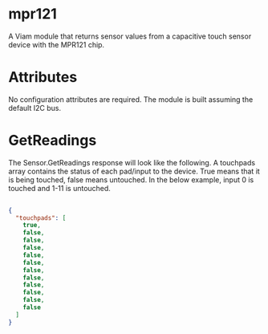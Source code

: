 # mpr121
A Viam module that returns sensor values from a capacitive touch sensor device with the MPR121 chip.

# Attributes
No configuration attributes are required. The module is built assuming the default I2C bus.

# GetReadings
The Sensor.GetReadings response will look like the following. A touchpads array contains the status of each pad/input to the device. True means that it is being touched, false means untouched. In the below example, input 0 is touched and 1-11 is untouched.

```json
	
{
  "touchpads": [
    true,
    false,
    false,
    false,
    false,
    false,
    false,
    false,
    false,
    false,
    false,
    false
  ]
}

```